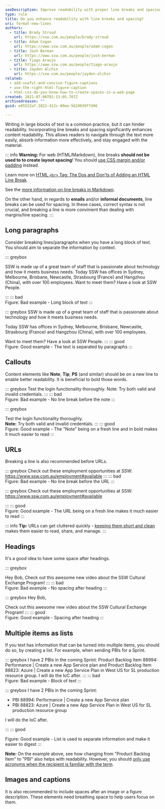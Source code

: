 ```yaml
---
seoDescription: Improve readability with proper line breaks and spacing in your content to enhance user engagement and comprehension.
type: rule
title: Do you enhance readability with line breaks and spacing?
uri: format-new-lines
authors:
  - title: Brady Stroud
    url: https://ssw.com.au/people/brady-stroud
  - title: Adam Cogan
    url: https://www.ssw.com.au/people/adam-cogan
  - title: Josh Berman
    url: https://www.ssw.com.au/people/josh-berman
  - title: Tiago Araujo
    url: https://www.ssw.com.au/people/tiago-araujo
  - title: Jayden Alchin
    url: https://ssw.com.au/people/jayden-alchin
related:
  - add-useful-and-concise-figure-captions
  - use-the-right-html-figure-caption
  - html-css-do-you-know-how-to-create-spaces-in-a-web-page
created: 2021-07-06T01:13:05.707Z
archivedreason: ""
guid: e05522a7-1822-412c-80ee-5619039f7d96

---
```


Writing in large blocks of text is a common practice, but it can hinder readability. Incorporating line breaks and spacing significantly enhances content readability. This allows readers to navigate through the text more easily, absorb information more effectively, and stay engaged with the material.

<!--endintro-->

::: info
**Warning:** For web (HTML/Markdown), line breaks **should not be used to to create layout spacing**!
You should [use CSS margin and/or padding](/html-css-do-you-know-how-to-create-spaces-in-a-web-page) instead.

Learn more on [HTML `<br>` Tag: The Dos and Don'ts of Adding an HTML Line Break](https://blog.hubspot.com/website/html-line-break).

See the [more information on line breaks in Markdown](https://www.markdownguide.org/basic-syntax/#line-breaks).

On the other hand, in regards to **emails** and/or **informal documents**, line breaks can be used for spacing. In these cases, correct syntax is not crucial, and breaking a line is more convinient than dealing with margins/line spacing.
:::

## Long paragraphs

Consider breaking lines/paragraphs when you have a long block of text. You should aim to separate the information by context.

::: greybox

SSW is made up of a great team of staff that is passionate about technology and how it meets business needs. Today SSW has offices in Sydney, Melbourne, Brisbane, Newcastle, Strasbourg (France) and Hangzhou (China), with over 100 employees. Want to meet them? Have a look at SSW People.

:::
::: bad  
Figure: Bad example - Long block of text
:::

::: greybox
SSW is made up of a great team of staff that is passionate about technology and how it meets business needs.

Today SSW has offices in Sydney, Melbourne, Brisbane, Newcastle, Strasbourg (France) and Hangzhou (China), with over 100 employees.

Want to meet them? Have a look at SSW People.
:::
::: good  
Figure: Good example - The text is separated by paragraphs
:::

## Callouts

Content elements like **Note**, **Tip**, **PS** (and similar) should be on a new line to enable better readability. It is beneficial to bold those words.

::: greybox
Test the login functionality thoroughly. Note: Try both valid and invalid credentials.
:::
::: bad  
Figure: Bad example - No line break before the note
:::

::: greybox

Test the login functionality thoroughly.\
**Note:** Try both valid and invalid credentials.
:::
::: good  
Figure: Good example - The "Note" being on a fresh line and in bold makes it much easier to read
:::

## URLs

Breaking a line is also recommended before URLs.

::: greybox
Check out these employment opportunities at SSW: <https://www.ssw.com.au/employment#available>
:::
::: bad  
Figure: Bad example - No line break before the URL
:::

::: greybox
Check out these employment opportunities at SSW:  \
<https://www.ssw.com.au/employment#available>

:::
::: good  
Figure: Good example - The URL being on a fresh line makes it much easier to read
:::

::: info
**Tip:** URLs can get cluttered quickly - [keeping them short and clean](/create-friendly-short-urls) makes them easier to read, share, and manage.
:::

## Headings

It's a good idea to have some space after headings.

::: greybox

Hey Bob,
Check out this awesome new video about the SSW Cultural Exchange Program!
:::
::: bad  
Figure: Bad example - No spacing after heading
:::

::: greybox
Hey Bob,

Check out this awesome new video about the SSW Cultural Exchange Program!
:::
::: good  
Figure: Good example - Spacing after heading
:::

## Multiple items as lists

If you text has information that can be turned into multiple items, you should do so, by creating a list. For example, when sending PBIs for a Sprint.

::: greybox
I have 2 PBIs in the coming Sprint: Product Backlog Item 88994: Performance | Create a new App Service plan and Product Backlog Item 88823: Azure | Create a new App Service Plan in West US for SL production resource group. I will do the IoC after.
:::
::: bad  
Figure: Bad example - Block of text
:::

::: greybox
I have 2 PBIs in the coming Sprint:

* PBI 88994: Performance | Create a new App Service plan
* PBI 88823: Azure | Create a new App Service Plan in West US for SL production resource group

I will do the IoC after.

:::
::: good  

Figure: Good example - List is used to separate information and make it easier to digest
:::

**Note:** On the example above, see how changing from "Product Backlog Item" to "PBI" also helps with readability.
However, you should [only use acronyms when the recipient is familiar with the term](/avoid-acronyms).

## Images and captions

It is also recommended to include spaces after an image or a figure description. These elements need breathing space to help users focus on them.
